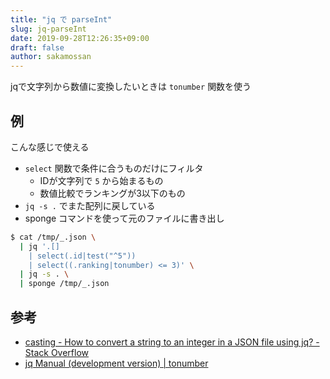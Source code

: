 ```yaml
---
title: "jq で parseInt"
slug: jq-parseInt
date: 2019-09-28T12:26:35+09:00
draft: false
author: sakamossan
---
```


jqで文字列から数値に変換したいときは `tonumber` 関数を使う


## 例

こんな感じで使える

- `select` 関数で条件に合うものだけにフィルタ
  - IDが文字列で `5` から始まるもの
  - 数値比較でランキングが3以下のもの
- `jq -s .` でまた配列に戻している
- sponge コマンドを使って元のファイルに書き出し

```bash
$ cat /tmp/_.json \
  | jq '.[] 
    | select(.id|test("^5")) 
    | select((.ranking|tonumber) <= 3)' \
  | jq -s . \
  | sponge /tmp/_.json
```


## 参考

- [casting - How to convert a string to an integer in a JSON file using jq? - Stack Overflow](https://stackoverflow.com/questions/48887711/how-to-convert-a-string-to-an-integer-in-a-json-file-using-jq)
- [jq Manual (development version) | tonumber](https://stedolan.github.io/jq/manual/#tonumber)

